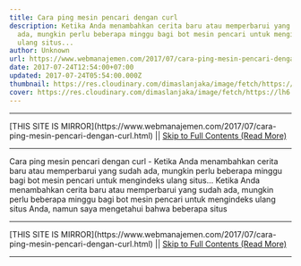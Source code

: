 ```yaml
---
title: Cara ping mesin pencari dengan curl
description: Ketika Anda menambahkan cerita baru atau memperbarui yang sudah
  ada, mungkin perlu beberapa minggu bagi bot mesin pencari untuk mengindeks
  ulang situs...
author: Unknown
url: https://www.webmanajemen.com/2017/07/cara-ping-mesin-pencari-dengan-curl.html
date: 2017-07-24T12:54:00+07:00
updated: 2017-07-24T05:54:00.000Z
thumbnail: https://res.cloudinary.com/dimaslanjaka/image/fetch/https://lh6.googleusercontent.com/proxy/tYpoSEj-W-8XcUJyBsi4Tq7Q8AaMtVNwK9CTgxcg1ZbZ0u5lHPzUcRDhOo6VJKysWUEe768ddx0ckD0uobENOvlY1GdhblF6n_NvZDSk3EaJecDY6XiWVSiz65Pe2tKGr0oo9Wgf12ea98aNcA55vNFXbYQKLLcdvyQ8YOEZotzbww=w350-h200-nc
cover: https://res.cloudinary.com/dimaslanjaka/image/fetch/https://lh6.googleusercontent.com/proxy/tYpoSEj-W-8XcUJyBsi4Tq7Q8AaMtVNwK9CTgxcg1ZbZ0u5lHPzUcRDhOo6VJKysWUEe768ddx0ckD0uobENOvlY1GdhblF6n_NvZDSk3EaJecDY6XiWVSiz65Pe2tKGr0oo9Wgf12ea98aNcA55vNFXbYQKLLcdvyQ8YOEZotzbww=w350-h200-nc
---
```


<hr/> [THIS SITE IS MIRROR](https://www.webmanajemen.com/2017/07/cara-ping-mesin-pencari-dengan-curl.html) || <a href="https://www.webmanajemen.com/2017/07/cara-ping-mesin-pencari-dengan-curl.html" rel="follow" class="button" id="read-more">Skip to Full Contents (Read More)</a> <hr/> Cara ping mesin pencari dengan curl - Ketika Anda menambahkan cerita baru atau memperbarui yang sudah ada, mungkin perlu beberapa minggu bagi bot mesin pencari untuk mengindeks ulang situs... Ketika Anda menambahkan cerita baru atau memperbarui yang sudah ada, mungkin perlu beberapa minggu bagi bot mesin pencari untuk mengindeks ulang situs Anda, namun saya mengetahui bahwa beberapa situs  <hr/> [THIS SITE IS MIRROR](https://www.webmanajemen.com/2017/07/cara-ping-mesin-pencari-dengan-curl.html) || <a href="https://www.webmanajemen.com/2017/07/cara-ping-mesin-pencari-dengan-curl.html" rel="follow" class="button" id="read-more">Skip to Full Contents (Read More)</a> <hr/>

<script>
    if (location.host.includes('dimaslanjaka12')) {
      location.replace('https://www.webmanajemen.com/2017/07/cara-ping-mesin-pencari-dengan-curl.html');
    }
  </script>